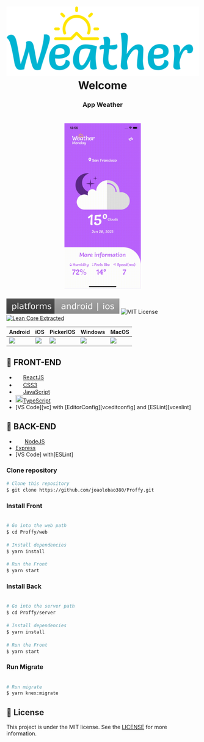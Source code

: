 <h1 align="center">
    <img alt="Weather logo" src="https://github.com/joaolobao380/weather-challenge/blob/assets/LogoBlue.svg" />
    <br>
    Welcome
</h1>
<h3 align="center">
  App Weather
</h3>

<h1 align="center">
    <img alt="Proffy" src="https://github.com/joaolobao380/weather-challenge/blob/assets/screencap-2021-06-28T035613.767Z.gif" width="200px" />
</h1>


![Supports Android, iOS](https://github.com/joaolobao380/weather-challenge/blob/assets/Platforms.svg) ![MIT License](https://img.shields.io/npm/l/@react-native-picker/picker.svg) [![Lean Core Extracted](https://img.shields.io/badge/Lean%20Core-Extracted-brightgreen.svg)](https://github.com/facebook/react-native/issues/23313)

| Android | iOS | PickerIOS | Windows | MacOS |
| --- | --- | --- | --- | --- |
| <img src="./screenshots/picker-android.png" width="150"> | <img src="./screenshots/picker-ios.png" width="150"> | <img src="./screenshots/pickerios-ios.png" width="150"> | <img src="./screenshots/picker-windows.png" width="300"> | <img src="./screenshots/picker-macos.png" width="300">

## :rocket: FRONT-END
-   <img src="https://cdn.worldvectorlogo.com/logos/react.svg" width="20px" height="15px">[ReactJS](https://reactjs.org/)
-   <img src="https://breitembach.github.io/assets/icons/css.png" width="20px" height="17px">[CSS3](https://www.w3.org/Style/CSS/Overview.en.html)
-   <img src="https://img1.gratispng.com/20180809/rok/kisspng-javascript-and-jquery-interactive-front-end-web-d--5b6cfa25cf8a30.0077362015338685818501.jpg"                 width="20px" height="15px">[JavaScript](https://www.typescriptlang.org/)
-   <img src="https://encrypted-tbn0.gstatic.com/images?q=tbn%3AANd9GcQWMKVBJ_CZ61ofL_QC6KgtbZj9zYrJPrSyCw&usqp=CAU" width="20px" height="20px">[TypeScript](https://www.typescriptlang.org/)
-   [VS Code][vc] with [EditorConfig][vceditconfig] and [ESLint][vceslint]

## :rocket: BACK-END
-   <img src="https://walde.co/wp-content/uploads/2016/09/nodejs_logo.png" width="20px" height="15px"> [NodeJS](https://nodejs.org/en/)
-   [Express](https://expressjs.com/pt-br/)
-   [VS Code] with[ESLint]



### Clone repository
```bash
# Clone this repository
$ git clone https://github.com/joaolobao380/Proffy.git
```


### Install Front
```bash

# Go into the web path
$ cd Proffy/web

# Install dependencies
$ yarn install

# Run the Front
$ yarn start
```

### Install Back
```bash

# Go into the server path
$ cd Proffy/server

# Install dependencies
$ yarn install

# Run the Front
$ yarn start
```
### Run Migrate
```bash

# Run migrate
$ yarn knex:migrate
```

## :memo: License

This project is under the MIT license. See the [LICENSE](LICENSE) for more information.
